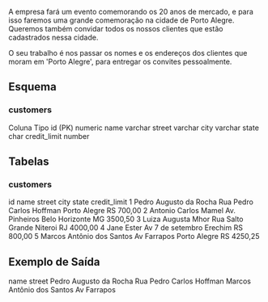 A empresa fará um evento comemorando os 20 anos de mercado, e para isso faremos uma grande comemoração na cidade de Porto Alegre. Queremos também convidar todos os nossos clientes que estão cadastrados nessa cidade.

O seu trabalho é nos passar os nomes e os endereços dos clientes que moram em 'Porto Alegre', para entregar os convites pessoalmente.

## Esquema

### customers

Coluna Tipo
id (PK) numeric
name varchar
street varchar
city varchar
state char
credit_limit number

## Tabelas

### customers

id name street city state credit_limit
1 Pedro Augusto da Rocha Rua Pedro Carlos Hoffman Porto Alegre RS 700,00
2 Antonio Carlos Mamel Av. Pinheiros Belo Horizonte MG 3500,50
3 Luiza Augusta Mhor Rua Salto Grande Niteroi RJ 4000,00
4 Jane Ester Av 7 de setembro Erechim RS 800,00
5 Marcos Antônio dos Santos Av Farrapos Porto Alegre RS 4250,25

## Exemplo de Saída

name street
Pedro Augusto da Rocha Rua Pedro Carlos Hoffman
Marcos Antônio dos Santos Av Farrapos
